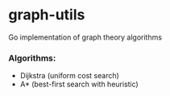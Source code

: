 graph-utils
===========

Go implementation of graph theory algorithms

### Algorithms:
* Dijkstra (uniform cost search)
* A* (best-first search with heuristic)
